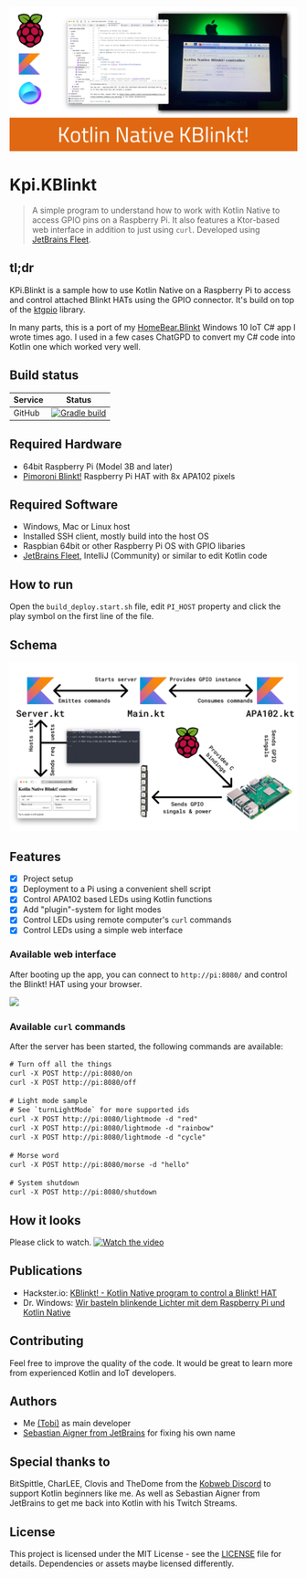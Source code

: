 ![](_docs/socialmedia.png)

# Kpi.KBlinkt

> A simple program to understand how to work with Kotlin Native to access GPIO pins on a Raspberry Pi. It also features a Ktor-based web interface in addition to just using `curl`. Developed using [JetBrains Fleet](https://www.jetbrains.com/de-de/fleet/).

## tl;dr

KPi.Blinkt is a sample how to use Kotlin Native on a Raspberry Pi to access and control attached Blinkt HATs using the GPIO
connector. It's build on top of the [ktgpio](https://github.com/ktgpio/ktgpio/) library.

In many parts, this is a port of
my [HomeBear.Blinkt](https://github.com/tscholze/dotnet-iot-homebear-blinkt/tree/master/HomeBear.Blinkt/Controller)
Windows 10 IoT C# app I wrote times ago. I used in a few cases ChatGPD to convert my C# code into Kotlin one which worked very well.

## Build status
|Service|Status|
|-|-|
|GitHub|[![Gradle build](https://github.com/tscholze/kotlin-kpi-native-blinkt/actions/workflows/gradle.yml/badge.svg?event=push)](https://github.com/tscholze/kotlin-kpi-native-blinkt/actions/workflows/gradle.yml)|

## Required Hardware

- 64bit Raspberry Pi (Model 3B and later)
- [Pimoroni Blinkt!](https://shop.pimoroni.com/products/blinkt) Raspberry Pi HAT with 8x APA102 pixels

## Required Software

- Windows, Mac or Linux host
- Installed SSH client, mostly build into the host OS
- Raspbian 64bit or other Raspberry Pi OS with GPIO libaries
- [JetBrains Fleet](https://www.jetbrains.com/de-de/fleet/), IntelliJ (Community) or similar to edit Kotlin code

## How to run

Open the `build_deploy.start.sh` file, edit `PI_HOST` property and click the play symbol on the first line of the file.

## Schema

<img src="_docs/flow.png" />


## Features

- [x] Project setup
- [x] Deployment to a Pi using a convenient shell script
- [x] Control APA102 based LEDs using Kotlin functions
- [x] Add "plugin"-system for light modes
- [x] Control LEDs using remote computer's `curl` commands
- [x] Control LEDs using a simple web interface

### Available web interface

After booting up the app, you can connect to `http://pi:8080/` and control the Blinkt! HAT using your browser.

<img src="_docs/web.png" height="250" />

### Available `curl` commands

After the server has been started, the following commands are available:

```shell
# Turn off all the things
curl -X POST http://pi:8080/on
curl -X POST http://pi:8080/off

# Light mode sample
# See `turnLightMode` for more supported ids
curl -X POST http://pi:8080/lightmode -d "red"
curl -X POST http://pi:8080/lightmode -d "rainbow"
curl -X POST http://pi:8080/lightmode -d "cycle"

# Morse word
curl -X POST http://pi:8080/morse -d "hello"

# System shutdown
curl -X POST http://pi:8080/shutdown
```

## How it looks

Please click to watch.
[![Watch the video](https://img.youtube.com/vi/TJObdr6nuBI/maxresdefault.jpg)](https://youtu.be/TJObdr6nuBI)

## Publications

* Hackster.io: [KBlinkt! - Kotlin Native program to control a Blinkt! HAT](https://www.hackster.io/tscholze/kblinkt-kotlin-native-program-to-control-a-blinkt-hat-1f8208)
* Dr. Windows: [Wir basteln blinkende Lichter mit dem Raspberry Pi und Kotlin Native](https://www.drwindows.de/news/wir-basteln-blinkende-lichter-mit-dem-raspberry-pi-und-kotlin-native)


## Contributing

Feel free to improve the quality of the code. It would be great to learn more from experienced Kotlin and IoT
developers.

## Authors

* Me [(Tobi)]([https://tscholze.github.io) as main developer
* [Sebastian Aigner from JetBrains](https://github.com/SebastianAigner) for fixing his own name

## Special thanks to

BitSpittle, CharLEE, Clovis and TheDome from the [Kobweb Discord](https://discord.com/invite/5NZ2GKV5Cs) to support
Kotlin beginners like me. As well as Sebastian Aigner from JetBrains to get me back into Kotlin with his Twitch Streams.

## License

This project is licensed under the MIT License - see the [LICENSE](LICENSE.md) file for details.
Dependencies or assets maybe licensed differently.
